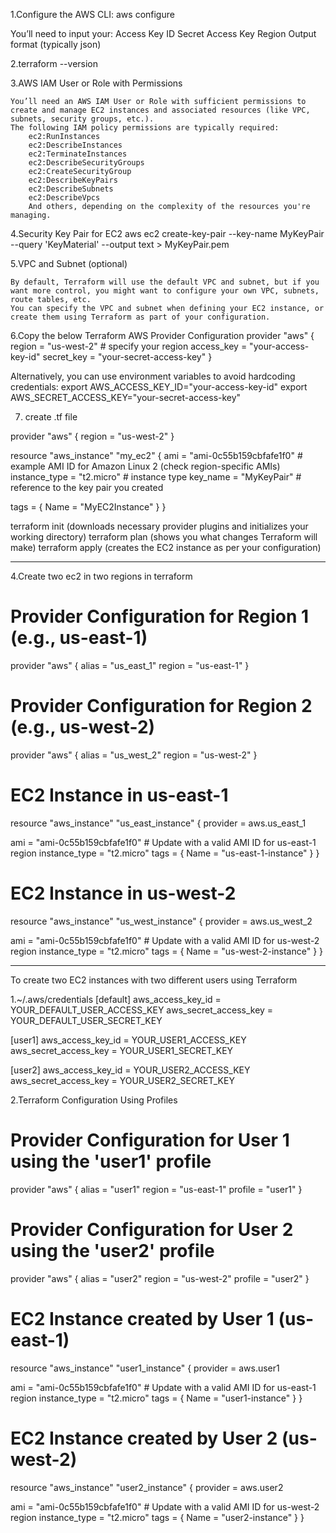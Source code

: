1.Configure the AWS CLI:
aws configure

You’ll need to input your:
    Access Key ID
    Secret Access Key
    Region
    Output format (typically json)


2.terraform --version

3.AWS IAM User or Role with Permissions

    You’ll need an AWS IAM User or Role with sufficient permissions to create and manage EC2 instances and associated resources (like VPC, subnets, security groups, etc.).
    The following IAM policy permissions are typically required:
        ec2:RunInstances
        ec2:DescribeInstances
        ec2:TerminateInstances
        ec2:DescribeSecurityGroups
        ec2:CreateSecurityGroup
        ec2:DescribeKeyPairs
        ec2:DescribeSubnets
        ec2:DescribeVpcs
        And others, depending on the complexity of the resources you're managing.

4.Security Key Pair for EC2
aws ec2 create-key-pair --key-name MyKeyPair --query 'KeyMaterial' --output text > MyKeyPair.pem

5.VPC and Subnet (optional)

    By default, Terraform will use the default VPC and subnet, but if you want more control, you might want to configure your own VPC, subnets, route tables, etc.
    You can specify the VPC and subnet when defining your EC2 instance, or create them using Terraform as part of your configuration.

6.Copy the below Terraform AWS Provider Configuration
provider "aws" {
  region  = "us-west-2" # specify your region
  access_key = "your-access-key-id"
  secret_key = "your-secret-access-key"
}

Alternatively, you can use environment variables to avoid hardcoding credentials:
export AWS_ACCESS_KEY_ID="your-access-key-id"
export AWS_SECRET_ACCESS_KEY="your-secret-access-key"

7. create .tf file

provider "aws" {
  region = "us-west-2"
}

resource "aws_instance" "my_ec2" {
  ami           = "ami-0c55b159cbfafe1f0"  # example AMI ID for Amazon Linux 2 (check region-specific AMIs)
  instance_type = "t2.micro"               # instance type
  key_name      = "MyKeyPair"              # reference to the key pair you created

  tags = {
    Name = "MyEC2Instance"
  }
}


terraform init (downloads necessary provider plugins and initializes your working directory)
terraform plan (shows you what changes Terraform will make)
terraform apply (creates the EC2 instance as per your configuration)
___________________________________________________________________________________________________________________________________________________

4.Create two ec2 in two regions in terraform


# Provider Configuration for Region 1 (e.g., us-east-1)
provider "aws" {
  alias  = "us_east_1"
  region = "us-east-1"
}

# Provider Configuration for Region 2 (e.g., us-west-2)
provider "aws" {
  alias  = "us_west_2"
  region = "us-west-2"
}

# EC2 Instance in us-east-1
resource "aws_instance" "us_east_instance" {
  provider = aws.us_east_1

  ami           = "ami-0c55b159cbfafe1f0"  # Update with a valid AMI ID for us-east-1 region
  instance_type = "t2.micro"
  tags = {
    Name = "us-east-1-instance"
  }
}

# EC2 Instance in us-west-2
resource "aws_instance" "us_west_instance" {
  provider = aws.us_west_2

  ami           = "ami-0c55b159cbfafe1f0"  # Update with a valid AMI ID for us-west-2 region
  instance_type = "t2.micro"
  tags = {
    Name = "us-west-2-instance"
  }
}
________________________________________________________________________________________________________________________________
To create two EC2 instances with two different users using Terraform

1.~/.aws/credentials
[default]
aws_access_key_id = YOUR_DEFAULT_USER_ACCESS_KEY
aws_secret_access_key = YOUR_DEFAULT_USER_SECRET_KEY

[user1]
aws_access_key_id = YOUR_USER1_ACCESS_KEY
aws_secret_access_key = YOUR_USER1_SECRET_KEY

[user2]
aws_access_key_id = YOUR_USER2_ACCESS_KEY
aws_secret_access_key = YOUR_USER2_SECRET_KEY


2.Terraform Configuration Using Profiles
# Provider Configuration for User 1 using the 'user1' profile
provider "aws" {
  alias   = "user1"
  region  = "us-east-1"
  profile = "user1"
}

# Provider Configuration for User 2 using the 'user2' profile
provider "aws" {
  alias   = "user2"
  region  = "us-west-2"
  profile = "user2"
}

# EC2 Instance created by User 1 (us-east-1)
resource "aws_instance" "user1_instance" {
  provider = aws.user1

  ami           = "ami-0c55b159cbfafe1f0"  # Update with a valid AMI ID for us-east-1 region
  instance_type = "t2.micro"
  tags = {
    Name = "user1-instance"
  }
}

# EC2 Instance created by User 2 (us-west-2)
resource "aws_instance" "user2_instance" {
  provider = aws.user2

  ami           = "ami-0c55b159cbfafe1f0"  # Update with a valid AMI ID for us-west-2 region
  instance_type = "t2.micro"
  tags = {
    Name = "user2-instance"
  }
}

